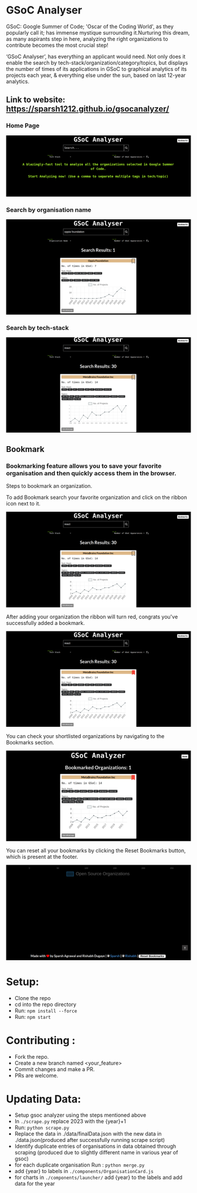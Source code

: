 # GSoC Analyser

GSoC: Google Summer of Code; 'Oscar of the Coding World', as they popularly call it; has immense mystique surrounding it.Nurturing this dream, as many aspirants step in here, analyzing the right organizations to contribute becomes the most crucial step!

‘GSoC Analyser’, has everything an applicant would need. Not only does it enable the search by tech-stack/organization/category/topics, but displays the number of times of its applications in GSoC to graphical analytics of its projects each year, & everything else under the sun, based on last 12-year analytics.

## Link to website: https://sparsh1212.github.io/gsocanalyzer/

### Home Page

![1](./readme-assets/homePage.png)

### Search by organisation name

![1](./readme-assets/searchByOrganisation.png)

### Search by tech-stack

![1](./readme-assets/searchByTechStack.png)

## Bookmark

### Bookmarking feature allows you to save your favorite organisation and then quickly access them in the browser.

Steps to bookmark an organization.

To add Bookmark search your favorite organization and click on the ribbon icon next to it.

![1](./readme-assets/BookmarkNotAdded.png)

After adding your organization the ribbon will turn red, congrats you've successfully added a bookmark.

![1](./readme-assets/BookmarkSuccessfullAdded.png)

You can check your shortlisted organizations by navigating to the Bookmarks section.

![1](./readme-assets/BookmarkBar.png)

You can reset all your bookmarks by clicking the Reset Bookmarks button, which is present at the footer.

![1](./readme-assets/resetBookmark.png)

# Setup:

- Clone the repo
- cd into the repo directory
- Run: `npm install --force`
- Run: `npm start`

# Contributing :

- Fork the repo.
- Create a new branch named <your_feature>
- Commit changes and make a PR.
- PRs are welcome.

# Updating Data:

- Setup gsoc analyzer using the steps mentioned above
- In `./scrape.py` replace 2023 with the {year}+1
- Run: `python scrape.py`
- Replace the data in ./data/finalData.json with the new data in ./data.json(produced after successfully running scrape script)
- Identify duplicate entries of organisations in data obtained through scraping (produced due to slightly different name in various year of gsoc)
- for each duplicate organisation Run : `python merge.py`
- add {year} to labels in `./components/OrganisationCard.js`
- for charts in `./components/launcher/` add {year} to the labels and add data for the year
